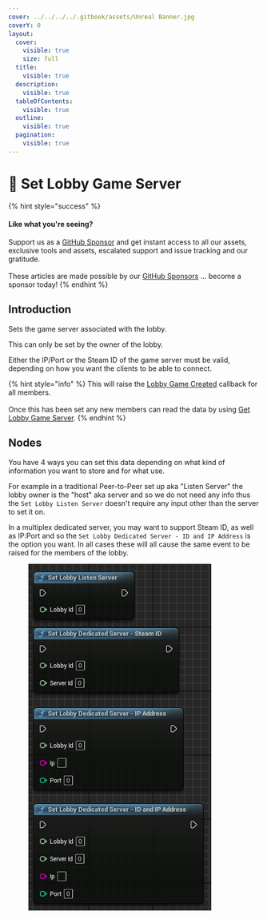 ```yaml
---
cover: ../../../../.gitbook/assets/Unreal Banner.jpg
coverY: 0
layout:
  cover:
    visible: true
    size: full
  title:
    visible: true
  description:
    visible: true
  tableOfContents:
    visible: true
  outline:
    visible: true
  pagination:
    visible: true
---
```


# 🔵 Set Lobby Game Server

{% hint style="success" %}
#### Like what you're seeing?

Support us as a [GitHub Sponsor](../../../../become-a-sponsor/) and get instant access to all our assets, exclusive tools and assets, escalated support and issue tracking and our gratitude.\
\
These articles are made possible by our [GitHub Sponsors](../../../../become-a-sponsor/) ... become a sponsor today!
{% endhint %}

## Introduction

Sets the game server associated with the lobby.

This can only be set by the owner of the lobby.

Either the IP/Port or the Steam ID of the game server must be valid, depending on how you want the clients to be able to connect.

{% hint style="info" %}
This will raise the [Lobby Game Created](../events/lobby-game-created.md) callback for all members.\
\
Once this has been set any new members can read the data by using [Get Lobby Game  Server](get-lobby-game-server.md).
{% endhint %}

## Nodes

You have 4 ways you can set this data depending on what kind of information you want to store and for what use.&#x20;

For example in a traditional Peer-to-Peer set up aka "Listen Server" the lobby owner is the "host" aka server and so we do not need any info thus the `Set Lobby Listen Server` doesn't require any input other than the server to set it on.

In a multiplex dedicated server, you may want to support Steam ID, as well as IP:Port and so the `Set Lobby Dedicated Server - ID and IP Address` is the option you want. In all cases these will all cause the same event to be raised for the members of the lobby.

<figure><img src="../../../../.gitbook/assets/image (430).png" alt=""><figcaption></figcaption></figure>
